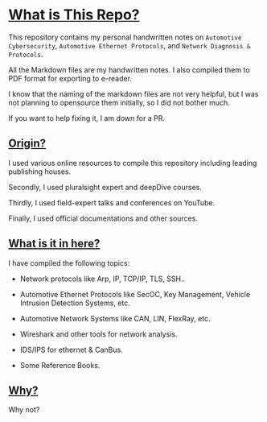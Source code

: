 # <u>What is This Repo?</u>

This repository contains my personal handwritten notes on `Automotive Cybersecurity`, `Automotive Ethernet Protocols`, and `Network Diagnosis & Protocols`.


All the Markdown files are my handwritten notes. I also compiled them to PDF format for exporting to e-reader.

I know that the naming of the markdown files are not very helpful, but I was not planning to opensource them initially, so I did not bother much.

If you want to help fixing it, I am down for a PR.

## <u>Origin?</u>

I used various online resources to compile this repository including leading publishing houses.

Secondly, I used pluralsight expert and deepDive courses.

Thirdly, I used field-expert talks and conferences on YouTube.

Finally, I used official documentations and other sources.

## <u>What is it in here?</u>

I have compiled the following topics:

- Network protocols like Arp, IP, TCP/IP, TLS, SSH..

- Automotive Ethernet Protocols like SecOC, Key Management, Vehicle Intrusion Detection Systems, etc.

- Automotive Network Systems like CAN, LIN, FlexRay, etc.

- Wireshark and other tools for network analysis.

- IDS/IPS for ethernet & CanBus.

- Some Reference Books.


## <u>Why?</u>

Why not?

